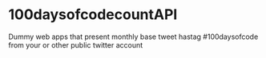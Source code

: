 # 100daysofcodecountAPI
Dummy web apps that present monthly base tweet hastag #100daysofcode from your or other public twitter account

